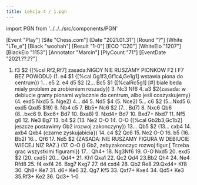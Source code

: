 ```yaml
---
title: Lekcja 4 / 1.pgn
---
```


import PGN from '../../../src/components/PGN'

<PGN>
﻿[Event "Play"]
[Site "Chess.com"]
[Date "2021.01.31"]
[Round "?"]
[White "LTe_e"]
[Black "woohah"]
[Result "1-0"]
[ECO "C20"]
[WhiteElo "1207"]
[BlackElo "1153"]
[Annotator "Marcin"]
[PlyCount "71"]
[EventDate "2021.??.??"]

1. f3 $2 {[%csl Rf2,Rf7] zasada:NIGDY NIE RUSZAMY PIONKOW F2 I F7 BEZ POWODU} (1. e4 $1 {[%cal Gg1f3,Gf1c4,Ge1g1] wstawia piona do centrum}) 1... e5 2. e4 d5 $2 (2... Bc5 $1 {[%calRc5g1] [#] biale beda mialy problem ze zrobieniem roszady}) 3. Nc3 Nf6 4. a3 $2{zasada: w debiucie gramy pionami wylacznie do centrum, albo jesli coszyskujemy} (4. exd5 Nxd5 5. Nge2) 4... d4 5. Nd5 $4 (5. Nce2) 5... c6 $2 (5...Nxd5 6. exd5 Qxd5 $19) 6. Nb4 c5 7. Bb5+ Nc6 $2 (7... Bd7) 8. Nxc6 Qb6 (8...bxc6 9. Bxc6+ Bd7 10. Bxa8) 9. Nxd4+ Bd7 10. Bxd7+ Nxd7 11. Nf5 g6 12. Ne3 Bg7 13. b4 $2 (13. Ne2 O-O 14. O-O {[%cal Gb2b3,Gc1b2] jeszcze postawimy Gb2 irozwoj zakonczyny}) 13... Qb5 $2 (13... cxb4 14. axb4 Qxb4 {czarne zyskujabicia}) 14. c4 $2 Qc6 15. Ne2 O-O 16. b5 (16. Bb2) 16... Qf6 17. Nd5 $2 {ZASADA: NIE RUSZAMY FIGURA W DEBIUCIE WIECEJ NIZ RAZ.} (17. O-O {i Gb2, zebyzakonczyc rozwoj figur.[ Trzeba grac wszystkimi figurami}) 17... Qh4+ 18. Ng3Nf6 19. O-O Nxd5 20. exd5 $2 (20. cxd5) 20... Qd4+ 21. Kh1 Qxa1 22. Qc2 Qd4 23.Bb2 Qh4 24. Ne4 Rfd8 25. f4 exf4 26. Bxg7 Kxg7 27. d4 cxd4 28. Qb2 Re8 29.Qxd4+ Kf8 30. Qh8+ Ke7 31. d6+ Ke6 32. Qg7 Kf5 33. Qxf7+ Kxe4 34. Qd5+ Ke3 35.Rf3+ Ke2 36. Qd3+ 1-0


</PGN>
